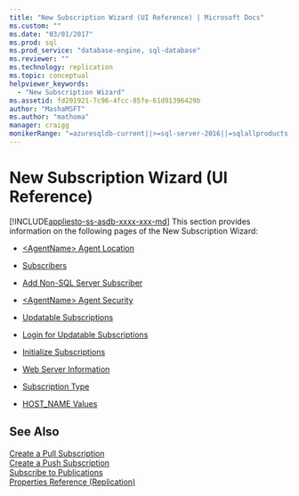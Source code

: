 ```yaml
---
title: "New Subscription Wizard (UI Reference) | Microsoft Docs"
ms.custom: ""
ms.date: "03/01/2017"
ms.prod: sql
ms.prod_service: "database-engine, sql-database"
ms.reviewer: ""
ms.technology: replication
ms.topic: conceptual
helpviewer_keywords: 
  - "New Subscription Wizard"
ms.assetid: fd201921-7c96-4fcc-85fe-61d91396429b
author: "MashaMSFT"
ms.author: "mathoma"
manager: craigg
monikerRange: "=azuresqldb-current||>=sql-server-2016||=sqlallproducts-allversions||>=sql-server-linux-2017||=azuresqldb-mi-current"
---
```

# New Subscription Wizard (UI Reference)
[!INCLUDE[appliesto-ss-asdb-xxxx-xxx-md](../../includes/appliesto-ss-asdb-xxxx-xxx-md.md)]
This section provides information on the following pages of the New Subscription Wizard:  
  
-   [&#60;AgentName&#62; Agent Location](../../relational-databases/replication/agentname-agent-location.md)  
  
-   [Subscribers](../../relational-databases/replication/subscribers.md)  
  
-   [Add Non-SQL Server Subscriber](../../relational-databases/replication/add-non-sql-server-subscriber.md)  
  
-   [&#60;AgentName&#62; Agent Security](../../relational-databases/replication/agentname-agent-security.md)  
  
-   [Updatable Subscriptions](../../relational-databases/replication/updatable-subscriptions.md)  
  
-   [Login for Updatable Subscriptions](../../relational-databases/replication/login-for-updatable-subscriptions.md)  
  
-   [Initialize Subscriptions](../../relational-databases/replication/initialize-subscriptions.md)  
  
-   [Web Server Information](../../relational-databases/replication/web-server-information.md)  
  
-   [Subscription Type](../../relational-databases/replication/subscription-type.md)  
  
-   [HOST_NAME Values](../../relational-databases/replication/host-name-values.md)  
  
## See Also  
 [Create a Pull Subscription](../../relational-databases/replication/create-a-pull-subscription.md)   
 [Create a Push Subscription](../../relational-databases/replication/create-a-push-subscription.md)   
 [Subscribe to Publications](../../relational-databases/replication/subscribe-to-publications.md)   
 [Properties Reference &#40;Replication&#41;](../../relational-databases/replication/properties-reference-replication.md)  
  
  
